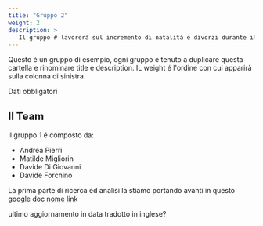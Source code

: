 ```yaml
---
title: "Gruppo 2"
weight: 2
description: >
   Il gruppo # lavorerà sul incremento di natalità e divorzi durante il lockdown
---
```


Questo é un gruppo di esempio, ogni gruppo é tenuto a duplicare questa cartella e rinominare title e description.
IL weight é l'ordine con cui apparirà sulla colonna di sinistra.

Dati obbligatori

## Il Team

Il gruppo 1 é composto da:

* Andrea Pierri  
* Matilde Migliorin
* Davide Di Giovanni
* Davide Forchino

La prima parte di ricerca ed analisi la stiamo portando avanti in questo google doc [nome link](url)

ultimo aggiornamento in data
tradotto in inglese?
